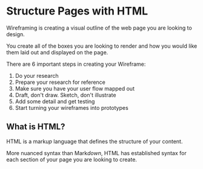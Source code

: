 # Structure Pages with HTML

Wireframing is creating a visual outline of the web page you are looking to design.

You create all of the boxes you are looking to render and how you would like them laid out and displayed on the page.

There are 6 important steps in creating your Wireframe:
1. Do your research
2. Prepare your research for reference
3. Make sure you have your user flow mapped out
4. Draft, don't draw. Sketch, don't illustrate
5. Add some detail and get testing
6. Start turning your wireframes into prototypes

## What is HTML?

HTML is a mark*up* language that defines the structure of your content.

More nuanced syntax than Mark*down*, HTML has established syntax for each section of your page you are looking to create.
